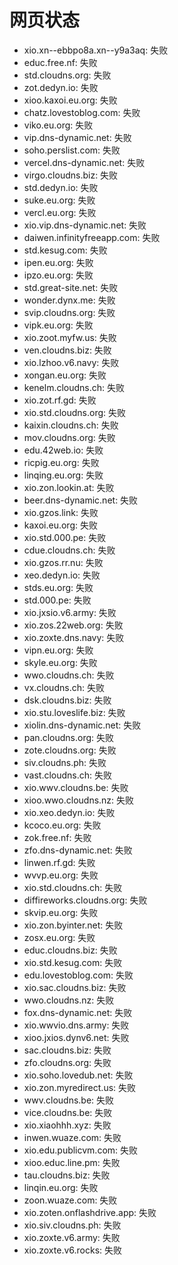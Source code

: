 # 网页状态
- xio.xn--ebbpo8a.xn--y9a3aq: 失败
- educ.free.nf: 失败
- std.cloudns.org: 失败
- zot.dedyn.io: 失败
- xioo.kaxoi.eu.org: 失败
- chatz.lovestoblog.com: 失败
- viko.eu.org: 失败
- vip.dns-dynamic.net: 失败
- soho.perslist.com: 失败
- vercel.dns-dynamic.net: 失败
- virgo.cloudns.biz: 失败
- std.dedyn.io: 失败
- suke.eu.org: 失败
- vercl.eu.org: 失败
- xio.vip.dns-dynamic.net: 失败
- daiwen.infinityfreeapp.com: 失败
- std.kesug.com: 失败
- ipen.eu.org: 失败
- ipzo.eu.org: 失败
- std.great-site.net: 失败
- wonder.dynx.me: 失败
- svip.cloudns.org: 失败
- vipk.eu.org: 失败
- xio.zoot.myfw.us: 失败
- ven.cloudns.biz: 失败
- xio.lzhoo.v6.navy: 失败
- xongan.eu.org: 失败
- kenelm.cloudns.ch: 失败
- xio.zot.rf.gd: 失败
- xio.std.cloudns.org: 失败
- kaixin.cloudns.ch: 失败
- mov.cloudns.org: 失败
- edu.42web.io: 失败
- ricpig.eu.org: 失败
- linqing.eu.org: 失败
- xio.zon.lookin.at: 失败
- beer.dns-dynamic.net: 失败
- xio.gzos.link: 失败
- kaxoi.eu.org: 失败
- xio.std.000.pe: 失败
- cdue.cloudns.ch: 失败
- xio.gzos.rr.nu: 失败
- xeo.dedyn.io: 失败
- stds.eu.org: 失败
- std.000.pe: 失败
- xio.jxsio.v6.army: 失败
- xio.zos.22web.org: 失败
- xio.zoxte.dns.navy: 失败
- vipn.eu.org: 失败
- skyle.eu.org: 失败
- wwo.cloudns.ch: 失败
- vx.cloudns.ch: 失败
- dsk.cloudns.biz: 失败
- xio.stu.loveslife.biz: 失败
- xiolin.dns-dynamic.net: 失败
- pan.cloudns.org: 失败
- zote.cloudns.org: 失败
- siv.cloudns.ph: 失败
- vast.cloudns.ch: 失败
- xio.wwv.cloudns.be: 失败
- xioo.wwo.cloudns.nz: 失败
- xio.xeo.dedyn.io: 失败
- kcoco.eu.org: 失败
- zok.free.nf: 失败
- zfo.dns-dynamic.net: 失败
- linwen.rf.gd: 失败
- wvvp.eu.org: 失败
- xio.std.cloudns.ch: 失败
- diffireworks.cloudns.org: 失败
- skvip.eu.org: 失败
- xio.zon.byinter.net: 失败
- zosx.eu.org: 失败
- educ.cloudns.biz: 失败
- xio.std.kesug.com: 失败
- edu.lovestoblog.com: 失败
- xio.sac.cloudns.biz: 失败
- wwo.cloudns.nz: 失败
- fox.dns-dynamic.net: 失败
- xio.wwvio.dns.army: 失败
- xioo.jxios.dynv6.net: 失败
- sac.cloudns.biz: 失败
- zfo.cloudns.org: 失败
- xio.soho.lovedub.net: 失败
- xio.zon.myredirect.us: 失败
- wwv.cloudns.be: 失败
- vice.cloudns.be: 失败
- xio.xiaohhh.xyz: 失败
- inwen.wuaze.com: 失败
- xio.edu.publicvm.com: 失败
- xioo.educ.line.pm: 失败
- tau.cloudns.biz: 失败
- linqin.eu.org: 失败
- zoon.wuaze.com: 失败
- xio.zoten.onflashdrive.app: 失败
- xio.siv.cloudns.ph: 失败
- xio.zoxte.v6.army: 失败
- xio.zoxte.v6.rocks: 失败
